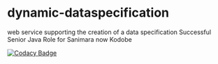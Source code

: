 # dynamic-dataspecification
web service supporting the creation of a data specification
Successful Senior Java Role for Sanimara now Kodobe

[![Codacy Badge](https://app.codacy.com/project/badge/Grade/f6dc872804654f1a84ffab78db11ecb7)](https://www.codacy.com/gh/Brumelove/dynamic-dataspecification/dashboard?utm_source=github.com&amp;utm_medium=referral&amp;utm_content=Brumelove/dynamic-dataspecification&amp;utm_campaign=Badge_Grade)
